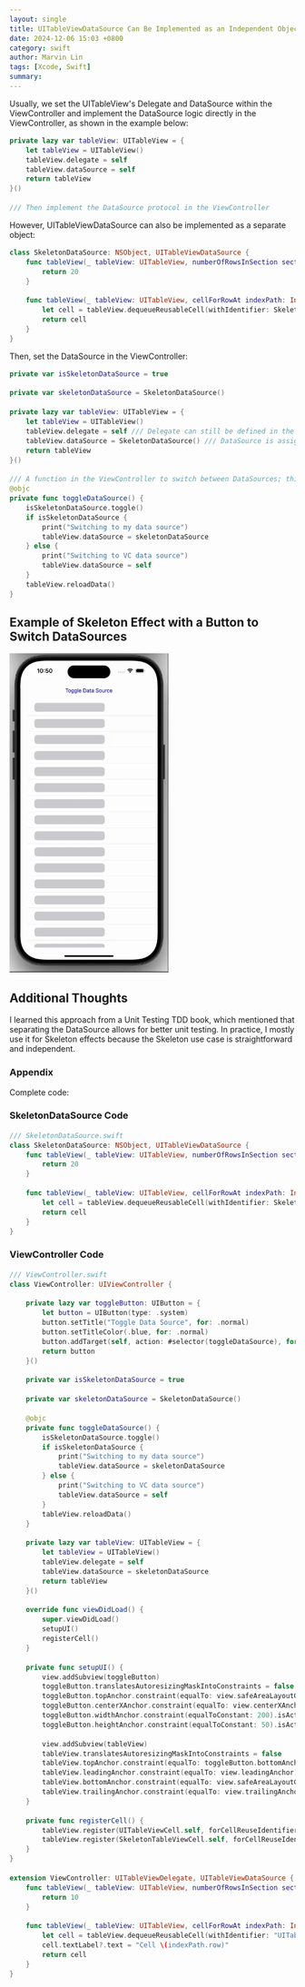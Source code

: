 ```yaml
---
layout: single
title: UITableViewDataSource Can Be Implemented as an Independent Object - An Example with Skeleton Effect
date: 2024-12-06 15:03 +0800
category: swift
author: Marvin Lin
tags: [Xcode, Swift]
summary: 
---
```


Usually, we set the UITableView's Delegate and DataSource within the ViewController and implement the DataSource logic directly in the ViewController, as shown in the example below:

```swift
private lazy var tableView: UITableView = {
    let tableView = UITableView()
    tableView.delegate = self
    tableView.dataSource = self
    return tableView
}()

/// Then implement the DataSource protocol in the ViewController
```

However, UITableViewDataSource can also be implemented as a separate object:

```swift
class SkeletonDataSource: NSObject, UITableViewDataSource {
    func tableView(_ tableView: UITableView, numberOfRowsInSection section: Int) -> Int {
        return 20
    }
    
    func tableView(_ tableView: UITableView, cellForRowAt indexPath: IndexPath) -> UITableViewCell {
        let cell = tableView.dequeueReusableCell(withIdentifier: SkeletonTableViewCell.reuseIdentifier, for: indexPath)
        return cell
    }
}
```

Then, set the DataSource in the ViewController:

```swift
private var isSkeletonDataSource = true

private var skeletonDataSource = SkeletonDataSource()

private lazy var tableView: UITableView = {
    let tableView = UITableView()
    tableView.delegate = self /// Delegate can still be defined in the ViewController
    tableView.dataSource = SkeletonDataSource() /// DataSource is assigned to SkeletonDataSource
    return tableView
}()

/// A function in the ViewController to switch between DataSources; this will be triggered by a button
@objc 
private func toggleDataSource() {
    isSkeletonDataSource.toggle()
    if isSkeletonDataSource {
        print("Switching to my data source")
        tableView.dataSource = skeletonDataSource
    } else {
        print("Switching to VC data source")
        tableView.dataSource = self
    }
    tableView.reloadData()
}
```

## Example of Skeleton Effect with a Button to Switch DataSources

![skeleton effect on table view](/assets/swift/datasource-single-obj/skeleton_effect.gif)

## Additional Thoughts

I learned this approach from a Unit Testing TDD book, which mentioned that separating the DataSource allows for better unit testing. In practice, I mostly use it for Skeleton effects because the Skeleton use case is straightforward and independent.

### Appendix

Complete code:

### SkeletonDataSource Code
```swift
/// SkeletonDataSource.swift
class SkeletonDataSource: NSObject, UITableViewDataSource {
    func tableView(_ tableView: UITableView, numberOfRowsInSection section: Int) -> Int {
        return 20
    }
    
    func tableView(_ tableView: UITableView, cellForRowAt indexPath: IndexPath) -> UITableViewCell {
        let cell = tableView.dequeueReusableCell(withIdentifier: SkeletonTableViewCell.reuseIdentifier, for: indexPath)
        return cell
    }
}
```

### ViewController Code

```swift
/// ViewController.swift
class ViewController: UIViewController {
    
    private lazy var toggleButton: UIButton = {
        let button = UIButton(type: .system)
        button.setTitle("Toggle Data Source", for: .normal)
        button.setTitleColor(.blue, for: .normal)
        button.addTarget(self, action: #selector(toggleDataSource), for: .touchUpInside)
        return button
    }()
    
    private var isSkeletonDataSource = true
    
    private var skeletonDataSource = SkeletonDataSource()
    
    @objc
    private func toggleDataSource() {
        isSkeletonDataSource.toggle()
        if isSkeletonDataSource {
            print("Switching to my data source")
            tableView.dataSource = skeletonDataSource
        } else {
            print("Switching to VC data source")
            tableView.dataSource = self
        }
        tableView.reloadData()
    }
    
    private lazy var tableView: UITableView = {
        let tableView = UITableView()
        tableView.delegate = self
        tableView.dataSource = skeletonDataSource
        return tableView
    }()

    override func viewDidLoad() {
        super.viewDidLoad()
        setupUI()
        registerCell()
    }
    
    private func setupUI() {
        view.addSubview(toggleButton)
        toggleButton.translatesAutoresizingMaskIntoConstraints = false
        toggleButton.topAnchor.constraint(equalTo: view.safeAreaLayoutGuide.topAnchor).isActive = true
        toggleButton.centerXAnchor.constraint(equalTo: view.centerXAnchor).isActive = true
        toggleButton.widthAnchor.constraint(equalToConstant: 200).isActive = true
        toggleButton.heightAnchor.constraint(equalToConstant: 50).isActive = true
        
        view.addSubview(tableView)
        tableView.translatesAutoresizingMaskIntoConstraints = false
        tableView.topAnchor.constraint(equalTo: toggleButton.bottomAnchor).isActive = true
        tableView.leadingAnchor.constraint(equalTo: view.leadingAnchor).isActive = true
        tableView.bottomAnchor.constraint(equalTo: view.safeAreaLayoutGuide.bottomAnchor).isActive = true
        tableView.trailingAnchor.constraint(equalTo: view.trailingAnchor).isActive = true
    }
    
    private func registerCell() {
        tableView.register(UITableViewCell.self, forCellReuseIdentifier: "UITableViewCell")
        tableView.register(SkeletonTableViewCell.self, forCellReuseIdentifier: SkeletonTableViewCell.reuseIdentifier)
    }
}

extension ViewController: UITableViewDelegate, UITableViewDataSource {
    func tableView(_ tableView: UITableView, numberOfRowsInSection section: Int) -> Int {
        return 10
    }
    
    func tableView(_ tableView: UITableView, cellForRowAt indexPath: IndexPath) -> UITableViewCell {
        let cell = tableView.dequeueReusableCell(withIdentifier: "UITableViewCell", for: indexPath)
        cell.textLabel?.text = "Cell \(indexPath.row)"
        return cell
    }
}

```